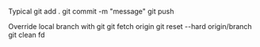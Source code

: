  
Typical
	git add .
	git commit -m "message"
	git push


Override local branch with git
	git fetch origin
	git reset --hard origin/branch
	git clean fd
